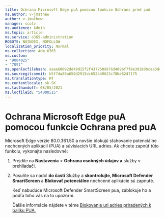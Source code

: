 ```yaml
---
title: Ochrana Microsoft Edge puA pomocou funkcie Ochrana pred puA
ms.author: v-jmathew
author: v-jmathew
manager: scotv
ms.audience: Admin
ms.topic: article
ms.service: o365-administration
ROBOTS: NOINDEX, NOFOLLOW
localization_priority: Normal
ms.collection: Adm_O365
ms.custom:
- "9004025"
- "7091"
ms.openlocfilehash: aaae60092dd49d15f2f437750d876d469bf7f8e39180bcaa3d44fdea5410e028
ms.sourcegitcommit: b5f7da89a650d2915dc652449623c78be6247175
ms.translationtype: MT
ms.contentlocale: sk-SK
ms.lasthandoff: 08/05/2021
ms.locfileid: "54000515"
---
```

# <a name="use-microsoft-edge-to-protect-users-against-puas"></a>Ochrana Microsoft Edge puA pomocou funkcie Ochrana pred puA

Microsoft Edge verzie 80.0.361.50 a novšie blokujú sťahovanie potenciálne nechcených aplikácií (PUA) a súvisiacich URL adries. Ak chcete zapnúť túto funkciu, vykonajte nasledovné:

1. Prejdite na **Nastavenia**  >  **Ochrana osobných údajov a** služby v prehliadači.

2. Posuňte sa nadol **do časti** Služby a **skontrolujte, Microsoft Defender SmartScreen** a **Blokovať potenciálne** nechcené aplikácie sú zapnuté.

    Keď nabudúce Microsoft Defender SmartScreen pua, zablokuje ho a podľa toho vás na to upozorní.

    Ďalšie informácie nájdete v téme [Blokovanie url adries priradených k balíku PUA.](https://go.microsoft.com/fwlink/?linkid=2133024)
